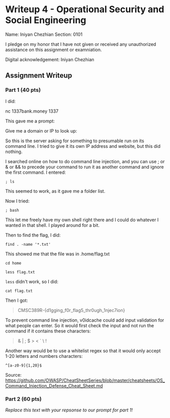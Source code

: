 # Writeup 4 - Operational Security and Social Engineering

Name: Iniyan Chezhian
Section: 0101

I pledge on my honor that I have not given or received any unauthorized assistance on this assignment or examniation.

Digital acknowledgement: Iniyan Chezhian

## Assignment Writeup

### Part 1 (40 pts)

I did:

nc 1337bank.money 1337

This gave me a prompt:

Give me a domain or IP to look up:

So this is the server asking for something to presumable run on its command line. I tried to give it its own IP address and website, but this did nothing.

I searched online on how to do command line injection, and you can use ; or & or && to precede your command to run it as another command and ignore the first command. I entered:

    ; ls

This seemed to work, as it gave me a folder list.

Now I tried:

    ; bash

This let me freely have my own shell right there and I could do whatever I wanted in that shell. I played around for a bit.

Then to find the flag, I did:

    find . -name '*.txt'

This showed me that the file was in .home/flag.txt

    cd home

    less flag.txt

`less` didn't work, so I did:

    cat flag.txt

Then I got:
>CMSC389R-{d1gging_f0r_flag5_thr0ugh_1njec7ion}

To prevent command line injection, v0idcache could add input validation for what people can enter. So it would first check the input and not run the command if it contains these characters:

> & |  ; $ > < ` \ !

Another way would be to use a whitelist regex so that it would only accept 1-20 letters and numbers characters:

    ^[a-z0-9]{1,20}$

Source: https://github.com/OWASP/CheatSheetSeries/blob/master/cheatsheets/OS_Command_Injection_Defense_Cheat_Sheet.md

### Part 2 (60 pts)

*Replace this text with your repsonse to our prompt for part 1!*
